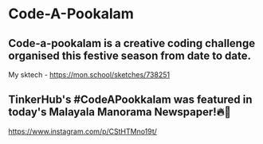 # Code-A-Pookalam
## Code-a-pookalam is a creative coding challenge organised this festive season from date to date.

My sktech - https://mon.school/sketches/738251

## TinkerHub's #CodeAPookkalam was featured in today's Malayala Manorama Newspaper!🔥🥳
https://www.instagram.com/p/CStHTMno19t/
